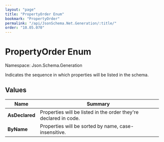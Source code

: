 ```yaml
---
layout: "page"
title: "PropertyOrder Enum"
bookmark: "PropertyOrder"
permalink: "/api/JsonSchema.Net.Generation/:title/"
order: "10.05.070"
---
```

# PropertyOrder Enum

Namespace: Json.Schema.Generation

Indicates the sequence in which properties will be listed in the schema.

## Values

| Name | Summary |
|---|---|
| **AsDeclared** | Properties will be listed in the order they're declared in code. |
| **ByName** | Properties will be sorted by name, case-insensitive. |

